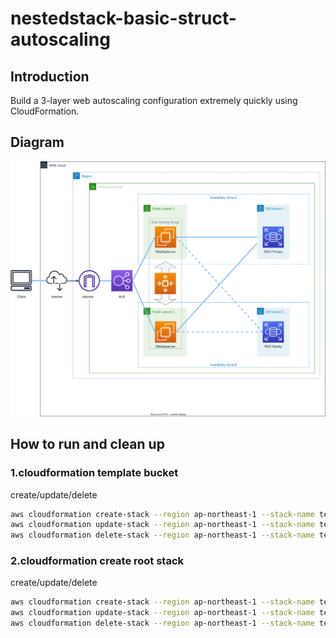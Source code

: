 # nestedstack-basic-struct-autoscaling

## Introduction

Build a 3-layer web autoscaling configuration extremely quickly using CloudFormation.

## Diagram

![img](./diagram/basic-struct.svg)

## How to run and clean up

### 1.cloudformation template bucket

create/update/delete

```sh
aws cloudformation create-stack --region ap-northeast-1 --stack-name test-cfn-template-bucket --template-body file://test-cfn-template-bucket.yml
aws cloudformation update-stack --region ap-northeast-1 --stack-name test-cfn-template-bucket --template-body file://test-cfn-template-bucket.yml
aws cloudformation delete-stack --region ap-northeast-1 --stack-name test-cfn-template-bucket
```

### 2.cloudformation create root stack

create/update/delete

```sh
aws cloudformation create-stack --region ap-northeast-1 --stack-name test-root-stack --template-body file://test-root-stack.yml --capabilities CAPABILITY_NAMED_IAM
aws cloudformation update-stack --region ap-northeast-1 --stack-name test-root-stack --template-body file://test-root-stack.yml
aws cloudformation delete-stack --region ap-northeast-1 --stack-name test-root-stack
```

